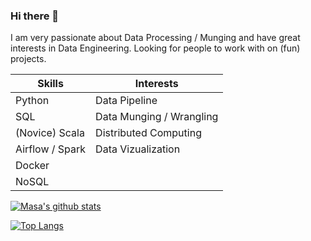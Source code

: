 ### Hi there 👋

I am very passionate about Data Processing / Munging and have great interests in Data Engineering.
Looking for people to work with on (fun) projects.

| **Skills**      | **Interests**            |
|-----------------|--------------------------|
| Python          | Data Pipeline            |
| SQL             | Data Munging / Wrangling |
| (Novice) Scala  | Distributed Computing    |
| Airflow / Spark | Data Vizualization       |
| Docker          |                          |
| NoSQL           |                          |

[![Masa's github stats](https://github-readme-stats.vercel.app/api?username=Masamerc)](https://github.com/anuraghazra/github-readme-stats)

[![Top Langs](https://github-readme-stats.vercel.app/api/top-langs/?username=Masamerc&layout=compact)](https://github.com/anuraghazra/github-readme-stats)
